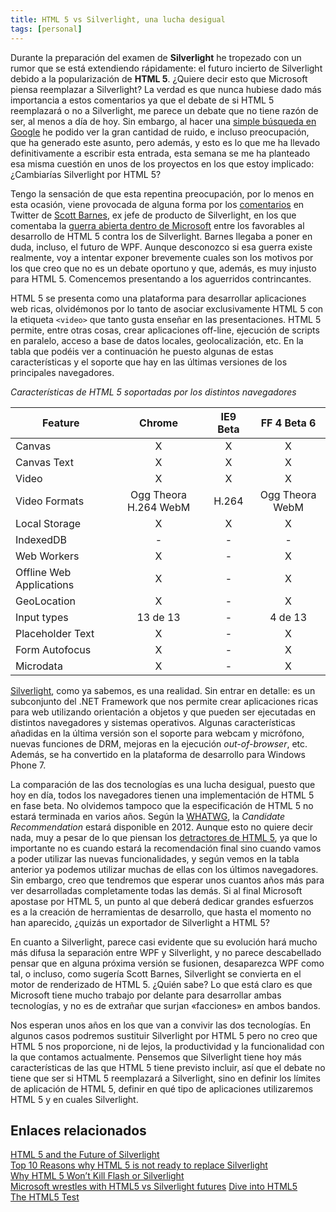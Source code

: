 ```yaml
---
title: HTML 5 vs Silverlight, una lucha desigual
tags: [personal]
---
```

Durante la preparación del examen de **Silverlight** he tropezado con un rumor que se está extendiendo rápidamente: el futuro incierto de Silverlight debido a la popularización de **HTML 5**. ¿Quiere decir esto que Microsoft piensa reemplazar a Silverlight? La verdad es que nunca hubiese dado más importancia a estos comentarios ya que el debate de si HTML 5 reemplazará o no a Silverlight, me parece un debate que no tiene razón de ser, al menos a día de hoy. Sin embargo, al hacer una [simple búsqueda en Google](http://www.google.com/search?q=html5+vs+silverlight) he podido ver la gran cantidad de ruido, e incluso preocupación, que ha generado este asunto, pero además, y esto es lo que me ha llevado definitivamente a escribir esta entrada, esta semana se me ha planteado esa misma cuestión en unos de los proyectos en los que estoy implicado: ¿Cambiarías Silverlight por HTML 5?

Tengo la sensación de que esta repentina preocupación, por lo menos en esta ocasión, viene provocada de alguna forma por los [comentarios](http://twitter.com/MossyBlog/status/23980240394) en Twitter de [Scott Barnes](http://twitter.com/MossyBlog), ex jefe de producto de Silverlight, en los que comentaba la [guerra abierta dentro de Microsoft](http://twitter.com/MossyBlog/status/23980976666) entre los favorables al desarrollo de HTML 5 contra los de Silverlight. Barnes llegaba a poner en duda, incluso, el futuro de WPF. Aunque desconozco si esa guerra existe realmente, voy a intentar exponer brevemente cuales son los motivos por los que creo que no es un debate oportuno y que, además, es muy injusto para HTML 5. Comencemos presentando a los aguerridos contrincantes.

HTML 5 se presenta como una plataforma para desarrollar aplicaciones web ricas, olvidémonos por lo tanto de asociar exclusivamente HTML 5 con la etiqueta `<video>` que tanto gusta enseñar en las presentaciones. HTML 5 permite, entre otras cosas, crear aplicaciones off-line, ejecución de scripts en paralelo, acceso a base de datos locales, geolocalización, etc. En la tabla que podéis ver a continuación he puesto algunas de estas características y el soporte que hay en las últimas versiones de los principales navegadores.

*Características de HTML 5 soportadas por los distintos navegadores*  

| Feature       | Chrome | IE9 Beta | FF 4 Beta 6 |  
|---------------|:------:|:--------:|:----------:|  
| Canvas        | X | X | X |  
| Canvas Text   | X | X | X |  
| Video  | X | X | X |  
| Video Formats  | Ogg Theora H.264 WebM | H.264 | Ogg Theora WebM |  
| Local Storage  | X | X | X |  
| IndexedDB  | - | - | - |  
| Web Workers  | X | - | X |  
| Offline Web Applications  | X | - | X |  
| GeoLocation  | X | - | X |  
| Input types  | 13 de 13 | - | 4 de 13 |  
| Placeholder Text  | X | - | X |  
| Form Autofocus | X | - | X |  
| Microdata | X | - | X |  

[Silverlight](http://msdn.microsoft.com/es-es/library/bb404713(v=VS.95).aspx), como ya sabemos, es una realidad. Sin entrar en detalle: es un subconjunto del .NET Framework que nos permite crear aplicaciones ricas para web utilizando orientación a objetos y que pueden ser ejecutadas en distintos navegadores y sistemas operativos. Algunas características añadidas en la última versión son el soporte para webcam y micrófono, nuevas funciones de DRM, mejoras en la ejecución _out-of-browser_, etc. Además, se ha convertido en la plataforma de desarrollo para Windows Phone 7.

La comparación de las dos tecnologías es una lucha desigual, puesto que hoy en día, todos los navegadores tienen una implementación de HTML 5 en fase beta. No olvidemos tampoco que la especificación de HTML 5 no estará terminada en varios años. Según la [WHATWG](http://wiki.whatwg.org/wiki/FAQ#When_will_HTML5_be_finished.3F), la _Candidate Recommendation_ estará disponible en 2012. Aunque esto no quiere decir nada, muy a pesar de lo que piensan los [detractores de HTML 5](http://ishtml5readyyet.com/), ya que lo importante no es cuando estará la recomendación final sino cuando vamos a poder utilizar las nuevas funcionalidades, y según vemos en la tabla anterior ya podemos utilizar muchas de ellas con los últimos navegadores. Sin embargo, creo que tendremos que esperar unos cuantos años más para ver desarrolladas completamente todas las demás. Si al final Microsoft apostase por HTML 5, un punto al que deberá dedicar grandes esfuerzos es a la creación de herramientas de desarrollo, que hasta el momento no han aparecido, ¿quizás un exportador de Silverlight a HTML 5?

En cuanto a Silverlight, parece casi evidente que su evolución hará mucho más difusa la separación entre WPF y Silverlight, y no parece descabellado pensar que en alguna próxima versión se fusionen, desaparezca WPF como tal, o incluso, como sugería Scott Barnes, Silverlight se convierta en el motor de renderizado de HTML 5. ¿Quién sabe? Lo que está claro es que Microsoft tiene mucho trabajo por delante para desarrollar ambas tecnologías, y no es de extrañar que surjan «facciones» en ambos bandos.

Nos esperan unos años en los que van a convivir las dos tecnologías. En algunos casos podremos sustituir Silverlight por HTML 5 pero no creo que HTML 5 nos proporcione, ni de lejos, la productividad y la funcionalidad con la que contamos actualmente. Pensemos que Silverlight tiene hoy más características de las que HTML 5 tiene previsto incluir, así que el debate no tiene que ser si HTML 5 reemplazará a Silverlight, sino en definir los límites de aplicación de HTML 5, definir en qué tipo de aplicaciones utilizaremos HTML 5 y en cuales Silverlight.

Enlaces relacionados
---
[HTML 5 and the Future of Silverlight](http://www.devproconnections.com/article/silverlight/HTML-5-and-the-Future-of-Silverlight.aspx)  
[Top 10 Reasons why HTML 5 is not ready to replace Silverlight](http://silverlighthack.com/post/2010/02/08/Top-Reasons-why-HTML-5-is-not-ready-to-replace-Silverlight.aspx)  
[Why HTML 5 Won’t Kill Flash or Silverlight](http://blog.iqinteractive.com/?p=338)  
[Microsoft wrestles with HTML5 vs Silverlight futures](http://www.itwriting.com/blog/3127-microsoft-wrestles-with-html5-vs-silverlight-futures.html) 
[Dive into HTML5](http://diveintohtml5.org/)  
[The HTML5 Test](http://html5test.com/)
